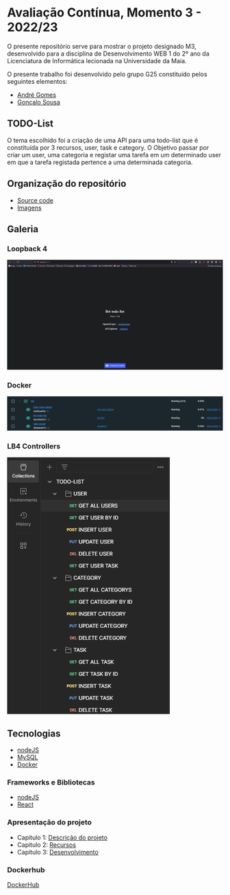 # Avaliação Contínua, Momento 3 - 2022/23

O presente repositório serve para mostrar o projeto designado M3, desenvolvido para a disciplina de Desenvolvimento WEB 1 do 2º ano da Licenciatura de Informática lecionada na Universidade da Maia.

O presente trabalho foi desenvolvido pelo grupo G25 constituído pelos seguintes elementos:

- [André Gomes](https://github.com/aasfgomes)
- [Gonçalo Sousa](https://github.com/MrcWithAMouth)

## TODO-List

O tema escolhido foi a criação de uma API para uma todo-list que é constituída por 3 recursos, user, task e category. O Objetivo passar por criar um user, uma categoria e registar uma tarefa em um determinado user em que a tarefa registada pertence a uma determinada categoria.

## Organização do repositório

- [Source code](https://github.com/INF23DW1G25/REPORT_DW1_M3/tree/master)
- [Imagens](https://github.com/INF23DW1G25/REPORT_DW1_M3/tree/master/docs/images)

## Galeria

### Loopback 4

![Loopback 4](https://github.com/INF23DW1G25/REPORT_DW1_M3/blob/master/docs/images/LB4-OPENAPI3.0/localhost_porto3000.png)

### Docker

![docker](https://github.com/INF23DW1G25/REPORT_DW1_M3/blob/master/docs/images/Docker/docker_containers.png)

### LB4 Controllers

![postman](https://github.com/INF23DW1G25/REPORT_DW1_M2/blob/master/docs/images/Postman/postman_collection.png)

## Tecnologias

- [nodeJS](https://nodejs.org/en/)
- [MySQL](https://www.mysql.com/)
- [Docker](https://www.docker.com/)

### Frameworks e Bibliotecas

- [nodeJS](https://nodejs.org/en/)
- [React](https://react.dev/)

### Apresentação do projeto

- Capitulo 1: [Descrição do projeto](docs/files/file1.md)
- Capitulo 2: [Recursos](docs/files/file2.md)
- Capitulo 3: [Desenvolvimento](docs/files/file3.md)

### Dockerhub

[DockerHub](https://hub.docker.com/repository/docker/dw1m2g25/report_dw1_m3/general)







